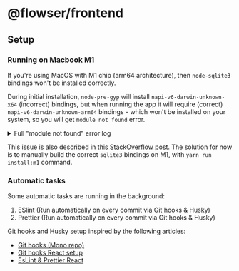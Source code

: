 # @flowser/frontend

## Setup

### Running on Macbook M1

If you're using MacOS with M1 chip (arm64 architecture),
then `node-sqlite3` bindings won't be installed correctly.

During initial installation, `node-pre-gyp` will install `napi-v6-darwin-unknown-x64` (incorrect) bindings, but when running the app it will require (correct) `napi-v6-darwin-unknown-arm64` bindings - which won't be installed on your system, so you will get `module not found` error.

<details>
<summary>
Full "module not found" error log
</summary>

<pre>
[1] App threw an error during load
[1] Error: Cannot find module '/Users/bartkozorog/Projects/flowser/node_modules/sqlite3/lib/binding/napi-v6-darwin-unknown-arm64/node_sqlite3.node'
[1] Require stack:
[1] - /Users/bartkozorog/Projects/flowser/node_modules/sqlite3/lib/sqlite3-binding.js
[1] - /Users/bartkozorog/Projects/flowser/node_modules/sqlite3/lib/sqlite3.js
[1] - /Users/bartkozorog/Projects/flowser/web/public/main.js
[1] - /Users/bartkozorog/Projects/flowser/node_modules/electron/dist/Electron.app/Contents/Resources/default_app.asar/main.js
[1] -
[1]     at Module._resolveFilename (node:internal/modules/cjs/loader:940:15)
[1]     at n._resolveFilename (node:electron/js2c/browser_init:245:1105)
[1]     at Module._load (node:internal/modules/cjs/loader:785:27)
[1]     at c._load (node:electron/js2c/asar_bundle:5:13343)
[1]     at Module.require (node:internal/modules/cjs/loader:1012:19)
[1]     at require (node:internal/modules/cjs/helpers:102:18)
[1]     at Object.<anonymous> (/Users/bartkozorog/Projects/flowser/node_modules/sqlite3/lib/sqlite3-binding.js:4:17)
[1]     at Module._compile (node:internal/modules/cjs/loader:1120:14)
[1]     at Module._extensions..js (node:internal/modules/cjs/loader:1175:10)
[1]     at Module.load (node:internal/modules/cjs/loader:988:32)
</pre>
</details>


This issue is also described in [this StackOverflow post](https://stackoverflow.com/questions/72553650/how-to-get-node-sqlite3-working-on-mac-m1#answer-72571188). The solution for now is to manually build the correct `sqlite3` bindings on M1, with `yarn run install:m1` command.


### Automatic tasks

Some automatic tasks are running in the background:

1. ESlint (Run automatically on every commit via Git hooks & Husky)
2. Prettier (Run automatically on every commit via Git hooks & Husky)

Git hooks and Husky setup inspired by the following articles:

-   [Git hooks (Mono repo)](https://scottsauber.com/2021/06/01/using-husky-git-hooks-and-lint-staged-with-nested-folders/)
-   [Git hooks React setup](https://nickymeuleman.netlify.app/blog/git-hooks)
-   [EsLint & Prettier React](https://robertcooper.me/post/using-eslint-and-prettier-in-a-typescript-project)
